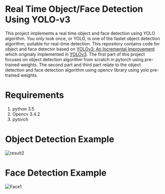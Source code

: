 # Real Time Object/Face Detection Using YOLO-v3 
This project implements a real time object and face detection using YOLO algorithm. You only look once, or YOLO, is one of the fastet object detection algorithm, suitable for real-time detection. This repository contains code for object and face detector based on [YOLOv3: An Incremental Improvement](https://pjreddie.com/media/files/papers/YOLOv3.pdf) which originaly implemented in [YOLOv3](https://github.com/pjreddie/darknet). The first part of this project focuses on object detection algorithm from scratch in pytorch using pre-trained weights. The second part and third part relate to the object detection and face detection algorithm using opencv library using yolo pre-trained weights.
# Requirements
1. python 3.5
2. Opencv 3.4.2
3. pytorch
# Object Detection Example 
![result2](https://user-images.githubusercontent.com/51369142/85570975-b1bca280-b62b-11ea-889d-8e5a406ce775.jpg)
# Face Detection Example 
![Face1](https://user-images.githubusercontent.com/51369142/85573505-ddd92300-b62d-11ea-8597-ace58f6fb7cc.jpg)
